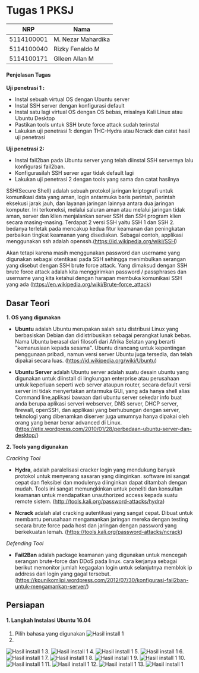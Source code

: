 # Tugas 1 PKSJ



| NRP         | Nama                     |
|-------------|--------------------------|
| 5114100001  | M. Nezar Mahardika       |
| 5114100040  | Rizky Fenaldo M          |
| 5114100171  | Glleen Allan M           |

#### Penjelasan Tugas
**Uji penetrasi 1 :**
* Instal sebuah virtual OS dengan Ubuntu server
* Instal SSH server dengan konfigurasi default
* Instal satu lagi virtual OS dengan OS bebas, misalnya Kali Linux atau Ubuntu Desktop
* Pastikan tools untuk SSH brute force attack sudah terinstal
* Lakukan uji penetrasi 1: dengan THC-Hydra atau Ncrack dan catat hasil uji penetrasi 

**Uji penetrasi 2:**
* Instal fail2ban pada Ubuntu server yang telah diinstal SSH servernya lalu konfigurasi fail2ban.
* Konfigurasilah SSH server agar tidak default lagi
* Lakukan uji penetrasi 2 dengan tools yang sama dan catat hasilnya

SSH(Secure Shell) adalah  sebuah protokol jaringan kriptografi untuk komunikasi data yang aman, login antarmuka baris perintah, perintah eksekusi jarak jauh, dan layanan jaringan lainnya antara dua jaringan komputer. Ini terkoneksi, melalui saluran aman atau melalui jaringan tidak aman, server dan klien menjalankan server SSH dan SSH program klien secara masing-masing.
Terdapat 2 versi SSH yaitu SSH 1 dan SSH 2. bedanya terletak pada mencakup kedua fitur keamanan dan peningkatan perbaikan tingkat keamanan yang disediakan.
Sebagai contoh, applikasi menggunakan ssh adalah openssh.(https://id.wikipedia.org/wiki/SSH)

Akan tetapi karena masih menggunakan password dan username yang digunakan sebagai otentikasi pada SSH sehingga menimbulkan serangan yang disebut dengan SSH brute force attack. Yang dimaksud dengan SSH brute force attack adalah kita menggirimkan password / passphrases dan username yang kita ketahui dengan harapan membuka komunikasi SSH yang ada (https://en.wikipedia.org/wiki/Brute-force_attack)

## Dasar Teori


**1. OS yang digunakan**
* **Ubuntu** adalah 
Ubuntu merupakan salah satu distribusi Linux yang berbasiskan Debian dan didistribusikan sebagai perangkat lunak bebas. Nama Ubuntu berasal dari filosofi dari Afrika Selatan yang berarti "kemanusiaan kepada sesama". Ubuntu dirancang untuk kepentingan penggunaan pribadi, namun versi server Ubuntu juga tersedia, dan telah dipakai secara luas. (https://id.wikipedia.org/wiki/Ubuntu)

* **Ubuntu Server** adalah 
Ubuntu server adalah suatu desain ubuntu yang digunakan untuk diinstall di lingkungan enterprise atau perusahaan untuk keperluan seperti web server ataupun router, secara default versi server ini tidak menyertakan antarmuka GUI, yang ada hanya shell alias Command line,aplikasi bawaan dari ubuntu server sekedar info buat anda berupa aplikasi serveri webserver, DNS server, DHCP server, firewall, openSSH, dan applikasi yang berhubungan dengan server, teknologi yang dibenamkan diserver juga umumnya hanya dipakai oleh orang yang benar benar advanced di Linux. (https://etix.wordpress.com/2010/01/28/perbedaan-ubuntu-server-dan-desktop/)

**2. Tools yang digunakan**

*Cracking Tool*

* **Hydra**, adalah paralelisasi cracker login yang mendukung banyak protokol untuk menyerang sasaran yang diinginkan. software ini sangat cepat dan fleksibel dan modulenya diinginkan dapat ditambah dengan mudah. Tools ini sangat memungkinkan untuk peneliti dan konsultan keamanan untuk mendapatkan unauthorized access kepada suatu remote sistem. (http://tools.kali.org/password-attacks/hydra)

* **Ncrack** adalah alat cracking autentikasi yang sangat cepat. Dibuat untuk membantu perusahaan mengamankan jaringan mereka dengan testing secara brute force pada host dan jaringan dengan password yang berkekuatan lemah. (https://tools.kali.org/password-attacks/ncrack)

*Defending Tool*

* **Fail2Ban** adalah package keamanan yang digunakan untuk mencegah serangan brute-force dan DDoS pada linux. cara kerjanya sebagai berikut memonitor jumlah kegagalan login untuk selanjutnya memblok ip address dari login yang gagal tersebut.(https://kpunikomlipi.wordpress.com/2012/07/30/konfigurasi-fail2ban-untuk-mengamankan-server/)
 
 
 ## Persiapan

#### 1. Langkah Instalasi Ubuntu 16.04
1. Pilih bahasa yang digunakan
![Hasil install 1](https://github.com/glleena/tugaspksj/blob/master/ubuntu_16/1.png)
2.
![Hasil install 1](https://github.com/glleena/tugaspksj/blob/master/ubuntu_16/2.png)
3.
![Hasil install 1](https://github.com/glleena/tugaspksj/blob/master/ubuntu_16/4.png)
4.
![Hasil install 1](https://github.com/glleena/tugaspksj/blob/master/ubuntu_16/5.png)
5.
![Hasil install 1](https://github.com/glleena/tugaspksj/blob/master/ubuntu_16/6.png)
6. 
![Hasil install 1](https://github.com/glleena/tugaspksj/blob/master/ubuntu_16/7.png)
7. 
![Hasil install 1](https://github.com/glleena/tugaspksj/blob/master/ubuntu_16/8.png)
8. 
![Hasil install 1](https://github.com/glleena/tugaspksj/blob/master/ubuntu_16/9.png)
9. 
![Hasil install 1](https://github.com/glleena/tugaspksj/blob/master/ubuntu_16/10.png)
10. 
![Hasil install 1](https://github.com/glleena/tugaspksj/blob/master/ubuntu_16/11.png)
11. 
![Hasil install 1](https://github.com/glleena/tugaspksj/blob/master/ubuntu_16/12.png)
12. 
![Hasil install 1](https://github.com/glleena/tugaspksj/blob/master/ubuntu_16/13.png)
13. 
![Hasil install 1](https://github.com/glleena/tugaspksj/blob/master/ubuntu_16/14.png)



